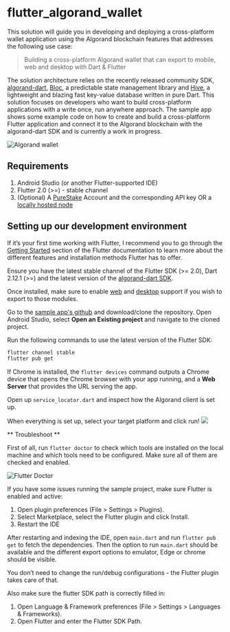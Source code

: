 # flutter_algorand_wallet

This solution will guide you in developing and deploying a cross-platform wallet application using the Algorand blockchain features that addresses the following use case:

> Building a cross-platform Algorand wallet that can export to mobile, web and desktop with Dart & Flutter

The solution architecture relies on the recently released community SDK, [algorand-dart](https://pub.dev/packages/algorand_dart), [Bloc](https://bloclibrary.dev/#/), a predictable state management library and [Hive](https://docs.hivedb.dev), a lightweight and blazing fast key-value database written in pure Dart. This solution focuses on developers who want to build cross-platform applications with a write once, run anywhere approach. The sample app shows some example code on how to create and build a cross-platform Flutter application and connect it to the Algorand blockchain with the algorand-dart SDK and is currently a work in progress.

![Algorand wallet](https://i.imgur.com/OMuNmBd.png)

## Requirements
1. Android Studio (or another Flutter-supported IDE)
2. Flutter 2.0 (>=) - stable channel
3. (Optional) A [PureStake](../../tutorials/getting-started-purestake-api-service/) Account and the corresponding API key OR a [locally hosted node](../../docs/run-a-node/setup/install/)

## Setting up our development environment

If it’s your first time working with Flutter, I recommend you to go through the [Getting Started](https://flutter.dev/docs/get-started/install) section of the Flutter documentation to learn more about the different features and installation methods Flutter has to offer.

Ensure you have the latest stable channel of the Flutter SDK (>= 2.0), Dart 2.12.1 (>=) and the latest version of the [algorand-dart SDK](https://pub.dev/packages/algorand_dart).

Once installed, make sure to enable [web](https://flutter.dev/docs/get-started/web) and [desktop](https://flutter.dev/desktop) support if you wish to export to those modules.

Go to the [sample app's github](https://github.com/RootSoft/flutter-algorand-wallet) and download/clone the repository.
Open Android Studio, select **Open an Existing project** and navigate to the cloned project.

Run the following commands to use the latest version of the Flutter SDK:
```bash
flutter channel stable
flutter pub get
```

If Chrome is installed, the ```flutter devices``` command outputs a Chrome device that opens the Chrome browser with your app running, and a **Web Server** that provides the URL serving the app.

Open up ```service_locator.dart``` and inspect how the Algorand client is set up.

When everything is set up, select your target platform and click run!
![](https://i.imgur.com/mNaZkww.png)


** Troubleshoot **

First of all, run ```flutter doctor``` to check which tools are installed on the local machine and which tools need to be configured. Make sure all of them are checked and enabled.

![Flutter Doctor](https://i.imgur.com/zHs9lcr.png)

If you have some issues running the sample project, make sure Flutter is enabled and active:

1. Open plugin preferences (File > Settings > Plugins).
2. Select Marketplace, select the Flutter plugin and click Install.
3. Restart the IDE

After restarting and indexing the IDE, open ```main.dart``` and run ```flutter pub get``` to fetch the dependencies.
Then the option to run ```main.dart``` should be available and the different export options to emulator, Edge or chrome should be visible.

You don’t need to change the run/debug configurations - the Flutter plugin takes care of that.

Also make sure the flutter SDK path is correctly filled in:
1. Open Language & Framework preferences (File > Settings > Languages & Frameworks).
2. Open Flutter and enter the Flutter SDK Path.